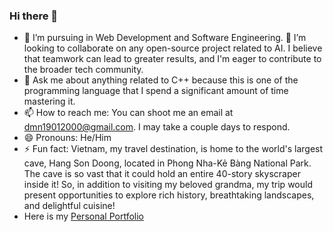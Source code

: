 ### Hi there 👋

- 🌱 I’m pursuing in Web Development and Software Engineering. 
👯 I’m looking to collaborate on any open-source project related to AI. I believe that teamwork can lead to greater results, and I'm eager to contribute to the broader tech community.
- 💬 Ask me about anything related to C++ because this is one of the programming language that I spend a significant amount of time mastering it.
- 📫 How to reach me: You can shoot me an email at dmn19012000@gmail.com. I may take a couple days to respond.
- 😄 Pronouns: He/Him
- ⚡ Fun fact: Vietnam, my travel destination, is home to the world's largest cave, Hang Son Doong, located in Phong Nha-Kẻ Bàng National Park. The cave is so vast that it could hold an entire 40-story skyscraper inside it! So, in addition to visiting my beloved grandma, my trip would present opportunities to explore rich history, breathtaking landscapes, and delightful cuisine!
- Here is my [Personal Portfolio](minhnhat1901.github.io/)
<!--
**minhnhat1901/minhnhat1901** is a ✨ _special_ ✨ repository because its `README.md` (this file) appears on your GitHub profile.

Here are some ideas to get you started:

- 🔭 I’m currently working on ...
- 🌱 I’m currently learning ...
- 👯 I’m looking to collaborate on ...
- 🤔 I’m looking for help with ...
- 💬 Ask me about ...
- 📫 How to reach me: ...
- 😄 Pronouns: ...
- ⚡ Fun fact: ...
-->
